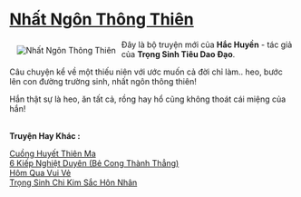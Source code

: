 <a href="https://utruyen.com/truyen/nhat-ngon-thong-thien/17577/" title="Nhất Ngôn Thông Thiên"><h1>Nhất Ngôn Thông Thiên</h1></a><div style="display:table"><img align="right" style="float: left; padding: 10px;" src="https://utruyen.com/images/story/200x260/nhat-ngon-thong-thien.jpg" alt="Nhất Ngôn Thông Thiên">Đây là bộ truyện mới của <b>Hắc Huyền</b> - tác giả của <b>Trọng Sinh Tiêu Dao Đạo</b>.<p></p>Câu chuyện kể về một thiếu niên với ước muốn cả đời chỉ làm.. heo, bước lên con đường trường sinh, nhất ngôn thông thiên!<p></p>Hắn thật sự là heo, ăn tất cả, rồng hay hổ cũng không thoát cái miệng của hắn!</div><p><br><b>Truyện Hay Khác :</b></p><a href="https://utruyen.com/truyen/cuong-huyet-thien-ma/17571/" alt="Cuồng Huyết Thiên Ma">Cuồng Huyết Thiên Ma</a><br/><a href="https://github.com/quanluxury/ngontinhhot/tree/master/truyenhay/21823/" alt="6 Kiếp Nghiệt Duyên (Bẻ Cong Thành Thẳng)">6 Kiếp Nghiệt Duyên (Bẻ Cong Thành Thẳng)</a><br/><a href="https://truyenngontinhay.wordpress.com/2019/10/03/hom-qua-vui-ve/" alt="Hôm Qua Vui Vẻ">Hôm Qua Vui Vẻ</a><br/><a href="https://truyenngontinhay.wordpress.com/2019/10/03/tro%cc%a3ng-sinh-chi-kim-sac-hon-nhan/" alt="Trọng Sinh Chi Kim Sắc Hôn Nhân">Trọng Sinh Chi Kim Sắc Hôn Nhân</a><br/>